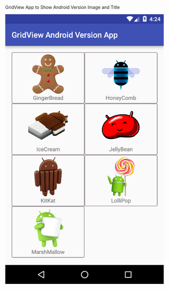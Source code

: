 GridView App to Show Android Version Image and Title

![alt tag](https://github.com/karthik-krishnaswamy17/Learn_Android_ACADGILD/blob/Assignment4.4/GridView_App_Title.png)
